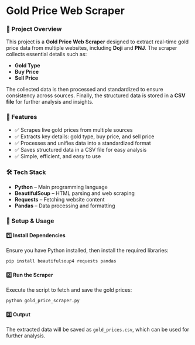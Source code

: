 # Gold Price Web Scraper

### 📌 Project Overview
This project is a **Gold Price Web Scraper** designed to extract real-time gold price data from multiple websites, including **Doji** and **PNJ**. The scraper collects essential details such as:
- **Gold Type**
- **Buy Price**
- **Sell Price**

The collected data is then processed and standardized to ensure consistency across sources. Finally, the structured data is stored in a **CSV file** for further analysis and insights.

### 🚀 Features
- ✅ Scrapes live gold prices from multiple sources  
- ✅ Extracts key details: gold type, buy price, and sell price  
- ✅ Processes and unifies data into a standardized format  
- ✅ Saves structured data in a CSV file for easy analysis  
- ✅ Simple, efficient, and easy to use  

### 🛠️ Tech Stack
- **Python** – Main programming language
- **BeautifulSoup** – HTML parsing and web scraping
- **Requests** – Fetching website content
- **Pandas** – Data processing and formatting

### 🔧 Setup & Usage
#### 1️⃣ Install Dependencies
Ensure you have Python installed, then install the required libraries:
```bash
pip install beautifulsoup4 requests pandas
```

#### 2️⃣ Run the Scraper
Execute the script to fetch and save the gold prices:
```bash
python gold_price_scraper.py
```

#### 3️⃣ Output
The extracted data will be saved as `gold_prices.csv`, which can be used for further analysis.


